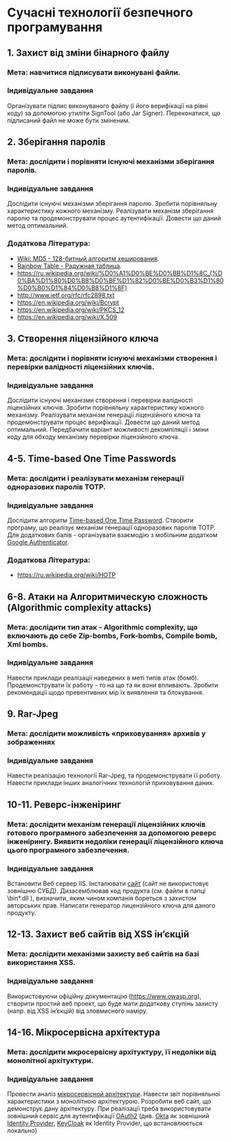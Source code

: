 # Сучасні технології безпечного програмування

## 1. Захист від зміни бінарного файлу
### Мета: навчитися підписувати виконувані файли.
### Індивідуальне завдання
Організувати підпис виконуваного файлу (і його верифікації на рівні коду) за допомогою утиліти SignTool (або Jar Signer). Переконатися, що підписаний файл не може бути зміненим.

## 2. Зберігання паролів
### Мета: дослідити і порівняти існуючі механізми зберігання паролів.
### Індивідуальне завдання
Дослідити існуючі механізми зберігання паролю. Зробити порівняльну характеристику кожного механізму. Реалізувати механізм зберігання паролю та продемонструвати процес аутентифікації. Довести що даний метод оптимальний.
### Додаткова Література:
* [Wiki: MD5 - 128-битный алгоритм хеширования](https://ru.wikipedia.org/wiki/MD5).
* [Rainbow Table - Радужная таблица](https://en.wikipedia.org/wiki/Rainbow_table).
* https://ru.wikipedia.org/wiki/%D0%A1%D0%BE%D0%BB%D1%8C_(%D0%BA%D1%80%D0%B8%D0%BF%D1%82%D0%BE%D0%B3%D1%80%D0%B0%D1%84%D0%B8%D1%8F)
* http://www.ietf.org/rfc/rfc2898.txt
* https://en.wikipedia.org/wiki/Bcrypt
* https://en.wikipedia.org/wiki/PKCS_12
* https://en.wikipedia.org/wiki/X.509

## 3. Створення ліцензійного ключа
### Мета: дослідити і порівняти існуючі механізми створення і перевірки валідності ліцензійних ключів.
### Індивідуальне завдання
Дослідити існуючі механізми створення і перевірки валідності ліцензійних ключів. Зробити порівняльну характеристику кожного механізму. Реалізувати механізм генерації ліцензійного ключа та продемонструвати процес верифікації. Довести що даний метод оптимальний. Передбачити варіант можливості декомпіляції і зміни коду для обходу механізму перевірки ліцензійного ключа.

## 4-5. Time-based One Time Passwords
### Мета: дослідити і реалізувати механізм генерації одноразових паролів TOTP.
### Індивідуальне завдання
Дослідити алгоритм [Time-based One Time Password](https://ru.wikipedia.org/wiki/Time-based_One-time_Password_Algorithm). Створити програму, що реалізує механізм генерації одноразових паролів TOTP. Для додаткових балів - організувати взаємодію з мобільним додатком [Google Authenticator](https://ru.wikipedia.org/wiki/Google_Authenticator).
### Додаткова Література:
* https://ru.wikipedia.org/wiki/HOTP

## 6-8. Атаки на Алгоритмическую сложность (Algorithmic complexity attacks)
### Мета: дослідити тип атак - Algorithmic complexity, що включають до себе Zip-bombs, Fork-bombs, Compile bomb, Xml bombs.  
### Індивідуальне завдання
Навести приклади реалізації наведених в меті типів атак (бомб).
Продемонструвати їх работу - то на що та як вони впливають.
Зробити рекомендації щодо превентивних мір їх виявлення та блокування.

## 9. Rar-Jpeg
### Мета: дослідити можливість «приховування» архивів у зображеннях
### Індивідуальне завдання
Навести реалізацію технології Rar-Jpeg, та продемонструвати її роботу.
Навести приклади інших аналогічних технологій приховування даних.

## 10-11. Реверс-інженіринг
### Мета: дослідити механізм генерації ліцензійних ключів готового програмного забезпечення за допомогою реверс інженірингу. Виявити недоліки генерації ліцензійного ключа цього програмного забезпечення.
### Індивідуальне завдання
Встановити Веб сервер IIS. Інсталювати [сайт](https://drive.google.com/open?id=1ljNNelN4UZ3jXBynCfynTg2PJuKOVVQv) (сайт не використовує зовнішню СУБД). Дизасемблював код продукта (см. файли в папці \bin\*.dll ), визначити, яким чином компанія бореться з захистом авторських прав. Написати генератор лицензійного ключа для даного продукту. 

## 12-13. Захист веб сайтів від XSS ін’єкцій
### Мета: дослідити механізми захисту веб сайтів на базі використання XSS.
### Індивідуальне завдання
Використовуючи офіційну документацію (https://www.owasp.org), створити простий веб проект, що буде мати додаткову ступінь захисту (напр. від XSS ін’єкцій) від зловмисного наміру. 

## 14-16. Мікросервісна архітектура
### Мета: дослідити мкросервісну архітуктуру, її недоліки від монолітної архітуктури.
### Індивідуальне завдання
Провести аналіз [мікросервісной архітектури](http://microservices.io/patterns/microservices.html). Навести звіт порівняльної характеристики з монолітною архітектурою. Розробити веб сайт, що демонструє дану архітектуру. При реалізації треба використовувати зовнішний сервіс для аутентифікації [OAuth2](https://oauth.net/2/) (див. [Okta](https://www.okta.com/free-trial/) як зовнішний [Identity Provider](https://en.wikipedia.org/wiki/Identity_provider), [KeyCloak](https://www.keycloak.org/downloads.html) як Identity Provider, що встановлюється локально)
